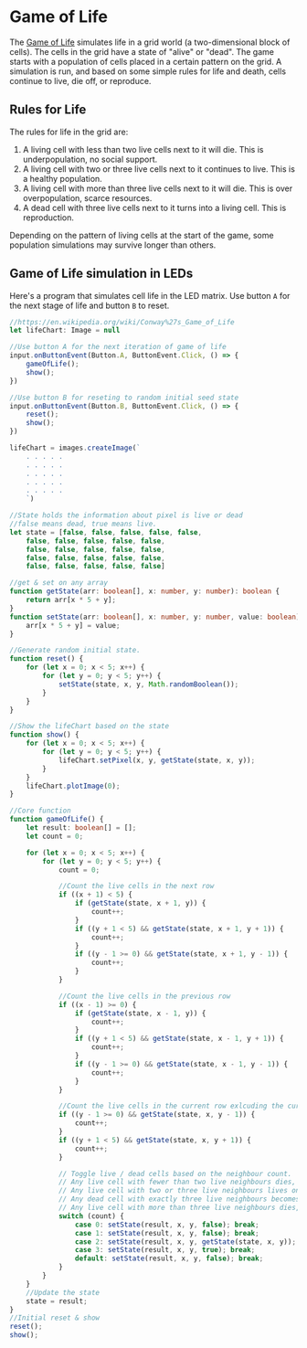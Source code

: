 # Game of Life

The [Game of Life](https://en.wikipedia.org/wiki/Conway%27s_Game_of_Life) simulates life in a grid world (a two-dimensional block of cells). The cells in the grid have a state of "alive" or "dead". The game starts with a population of cells placed in a certain pattern on the grid. A simulation is run, and based on some simple rules for life and death, cells continue to live, die off, or reproduce.

## Rules for Life

The rules for life in the grid are:

1. A living cell with less than two live cells next to it will die. This is underpopulation, no social support.
2. A living cell with two or three live cells next to it continues to live. This is a healthy population.
3. A living cell with more than three live cells next to it will die. This is over overpopulation, scarce resources.
4. A dead cell with three live cells next to it turns into a living cell. This is reproduction.

Depending on the pattern of living cells at the start of the game, some population simulations may survive longer than others.

## Game of Life simulation in LEDs

Here's a program that simulates cell life in the LED matrix. Use button ``A`` for the next stage of life and button ``B`` to reset.

```typescript
//https://en.wikipedia.org/wiki/Conway%27s_Game_of_Life
let lifeChart: Image = null

//Use button A for the next iteration of game of life
input.onButtonEvent(Button.A, ButtonEvent.Click, () => {
    gameOfLife();
    show();
})

//Use button B for reseting to random initial seed state
input.onButtonEvent(Button.B, ButtonEvent.Click, () => {
    reset();
    show();
})

lifeChart = images.createImage(`
    . . . . .
    . . . . .
    . . . . .
    . . . . .
    . . . . .
    `)

//State holds the information about pixel is live or dead
//false means dead, true means live.
let state = [false, false, false, false, false,
    false, false, false, false, false,
    false, false, false, false, false,
    false, false, false, false, false,
    false, false, false, false, false]

//get & set on any array
function getState(arr: boolean[], x: number, y: number): boolean {
    return arr[x * 5 + y];
}
function setState(arr: boolean[], x: number, y: number, value: boolean): void {
    arr[x * 5 + y] = value;
}

//Generate random initial state.
function reset() {
    for (let x = 0; x < 5; x++) {
        for (let y = 0; y < 5; y++) {
            setState(state, x, y, Math.randomBoolean());
        }
    }
}

//Show the lifeChart based on the state
function show() {
    for (let x = 0; x < 5; x++) {
        for (let y = 0; y < 5; y++) {
            lifeChart.setPixel(x, y, getState(state, x, y));
        }
    }
    lifeChart.plotImage(0);
}

//Core function
function gameOfLife() {
    let result: boolean[] = [];
    let count = 0;

    for (let x = 0; x < 5; x++) {
        for (let y = 0; y < 5; y++) {
            count = 0;

            //Count the live cells in the next row
            if ((x + 1) < 5) {
                if (getState(state, x + 1, y)) {
                    count++;
                }
                if ((y + 1 < 5) && getState(state, x + 1, y + 1)) {
                    count++;
                }
                if ((y - 1 >= 0) && getState(state, x + 1, y - 1)) {
                    count++;
                }
            }

            //Count the live cells in the previous row
            if ((x - 1) >= 0) {
                if (getState(state, x - 1, y)) {
                    count++;
                }
                if ((y + 1 < 5) && getState(state, x - 1, y + 1)) {
                    count++;
                }
                if ((y - 1 >= 0) && getState(state, x - 1, y - 1)) {
                    count++;
                }
            }

            //Count the live cells in the current row exlcuding the current position.
            if ((y - 1 >= 0) && getState(state, x, y - 1)) {
                count++;
            }
            if ((y + 1 < 5) && getState(state, x, y + 1)) {
                count++;
            }

            // Toggle live / dead cells based on the neighbour count.
            // Any live cell with fewer than two live neighbours dies, as if caused by underpopulation.
            // Any live cell with two or three live neighbours lives on to the next generation.
            // Any dead cell with exactly three live neighbours becomes a live cell, as if by reproduction.
            // Any live cell with more than three live neighbours dies, as if by overpopulation.
            switch (count) {
                case 0: setState(result, x, y, false); break;
                case 1: setState(result, x, y, false); break;
                case 2: setState(result, x, y, getState(state, x, y)); break;
                case 3: setState(result, x, y, true); break;
                default: setState(result, x, y, false); break;
            }
        }
    }
    //Update the state
    state = result;
}
//Initial reset & show
reset();
show();
```
